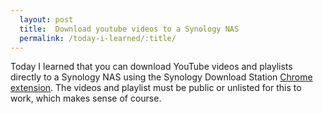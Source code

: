 ```yaml
---
  layout: post
  title:  Download youtube videos to a Synology NAS
  permalink: /today-i-learned/:title/
---
```


Today I learned that you can download YouTube videos and playlists directly to a Synology NAS using the Synology Download Station [Chrome extension](https://www.download-station-extension.com/). The videos and playlist must be public or unlisted for this to work, which makes sense of course.
